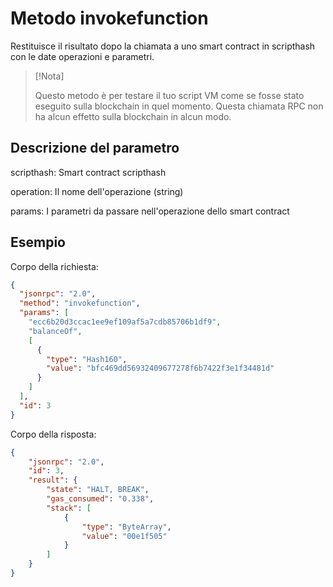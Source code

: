 # Metodo invokefunction

Restituisce il risultato dopo la chiamata a uno smart contract in scripthash con le date operazioni e parametri.

> [!Nota]
>
> Questo metodo è per testare il tuo script VM come se fosse stato eseguito sulla blockchain in quel momento. Questa chiamata RPC non ha alcun effetto sulla blockchain in alcun modo.

## Descrizione del parametro

scripthash: Smart contract scripthash

operation: Il nome dell'operazione (string)

params: I parametri da passare nell'operazione dello smart contract

## Esempio

Corpo della richiesta:

```json
{
  "jsonrpc": "2.0",
  "method": "invokefunction",
  "params": [
    "ecc6b20d3ccac1ee9ef109af5a7cdb85706b1df9",
    "balanceOf",
    [
      {
        "type": "Hash160",
        "value": "bfc469dd56932409677278f6b7422f3e1f34481d"
      }
    ]
  ],
  "id": 3
}
```

Corpo della risposta:

```json
{
    "jsonrpc": "2.0",
    "id": 3,
    "result": {
        "state": "HALT, BREAK",
        "gas_consumed": "0.338",
        "stack": [
            {
                "type": "ByteArray",
                "value": "00e1f505"
            }
        ]
    }
}
```
